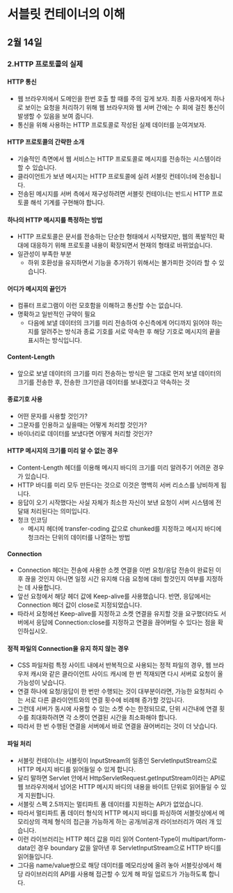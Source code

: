 # 서블릿 컨테이너의 이해

## 2월 14일

### 2.HTTP 프로토콜의 실제

#### HTTP 통신
- 웹 브라우저에서 도메인을 한번 호출 할 때를 주의 깊게 보자. 최종 사용자에게 하나로 보이는 요청을 처리하기 위해 웹 브라우저와 웹 서버 간에는 수 회에 걸친 통신이 발생할 수 있음을 보여 줍니다.
- 통신을 위해 사용하는 HTTP 프로토콜로 작성된 실제 데이터를 눈여겨보자.

#### HTTP 프로토콜의 간략한 소개
- 기술적인 측면에서 웹 서비스는 HTTP 프로토콜로 메시지를 전송하는 시스템이라 할 수 있습니다.
- 클라이언트가 보낸 메시지는 HTTP 프로토콜에 실려 서블릿 컨테이너에 전송됩니다.
- 전송된 메시지를 서버 측에서 재구성하려면 서블릿 컨테이너는 반드시 HTTP 프로토콜 해석 기계를 구현해야 합니다.

#### 하나의 HTTP 메시지를 특정하는 방법
- HTTP 프로토콜은 문서를 전송하는 단순한 형태에서 시작됐지만, 웹의 폭발적인 확대에 대응하기 위해 프로토콜 내용이 확장되면서 현재의 형태로 바뀌었습니다.
- 일관성이 부족한 부분
    - 하위 호환성을 유지하면서 기능을 추가하기 위해서는 불가피한 것이라 할 수 있습니다.

#### 어디가 메시지의 끝인가
- 컴퓨터 프로그램이 이런 모호함을 이해하고 통신할 수는 없습니다.
- 명확하고 일반적인 규약이 필요
    - 다음에 보낼 데이터의 크기를 미리 전송하여 수신측에게 어디까지 읽어야 하는지를 알려주는 방식과 종료 기호를 서로 약속한 후 해당 기호로 메시지의 끝을 표시하는 방식입니다.

#### Content-Length
- 앞으로 보낼 데이터의 크기를 미리 전송하는 방식은 말 그대로 먼저 보낼 데이터의 크기를 전송한 후, 전송한 크기만큼 데이터를 보내겠다고 약속하는 것

#### 종료기호 사용
- 어떤 문자를 사용할 것인가?
- 그문자를 인용하고 싶을때는 어떻게 처리할 것인가?
- 바이너리로 데이터를 보냈다면 어떻게 처리할 것인가?

#### HTTP 메시지의 크기를 미리 알 수 없는 경우
- Content-Length 헤더를 이용해 메시지 바디의 크기를 미리 알려주기 어려운 경우가 있습니다.
- HTTP 바디를 미리 모두 만든다는 것으로 이것은 명백히 서버 리소스를 낭비하게 됩니다.
- 응답이 오기 시작했다는 사실 자체가 최소한 자신이 보낸 요청이 서버 시스템에 전달돼 처리된다는 의미입니다.
- 청크 인코딩
    - 메시지 헤더에 transfer-coding 값으로 chunked를 지정하고 메시지 바디에 청크라는 단위의 데이터를 나열하는 방법

#### Connection
- Connection 헤더는 전송에 사용한 소켓 연결을 이번 요청/응답 전송이 완료된 이후 끊을 것인지 아니면 일정 시간 유지해 다음 요청에 대비 할것인지 여부를 지정하는 데 사용합니다.
- 앞선 요청에서 해당 헤더 값에 Keep-alive를 사용했습니다. 반면, 응답에서는 Connection 헤더 값이 close로 지정되었습니다.
- 따라서 요청에선 Keep-alive를 지정하고 소켓 연결을 유지할 것을 요구했더라도 서버에서 응답에 Connection:close를 지정하고 연결을 끊어버릴 수 있다는 점을 확인하십시오.

#### 정적 파일의 Connection을 유지 하지 않는 경우
- CSS 파일처럼 특정 사이트 내에서 반복적으로 사용되는 정적 파일의 경우, 웹 브라우저 캐시와 같은 클라이언트 사이드 캐시에 한 번 적재되면 다시 서버로 요청이 올 가능성이 낮습니다.
- 연결 하나에 요청/응답이 한 번만 수행되는 것이 대부분이라면, 가능한 요청처리 수는 서로 다른 클라이언트와의 연결 횟수에 비례해 증가할 것입니다.
- 그런데 서버가 동시에 사용할 수 있는 소켓 수는 한정되므로, 단위 시간내에 연결 횟수를 최대화하려면 각 소켓이 연결된 시간을 최소화해야 합니다.
- 따라서 한 번 수행된 연결을 서버에서 바로 연결을 끊어버리는 것이 더 낫습니다.

#### 파일 처리
- 서블릿 컨테이너는 서블릿이 InputStream의 일종인 ServletInputStream으로 HTTP 메시지 바디를 읽어들일 수 있게 합니다.
- 달리 말하면 Servlet 안에서 HttpServletRequest.getInputStream이라는 API로 웹 브라우저에서 넘어온 HTTP 메시지 바디의 내용을 바이트 단위로 읽어들일 수 있게 지원합니다.
- 서블릿 스펙 2.5까지는 멀티파트 폼 데이터를 지원하는 API가 없었습니다.
- 따라서 멀티파트 폼 데이터 형식의 HTTP 메시지 바디를 파싱하여 서블릿상에서 메모리상의 객체 형식의 접근을 가능하게 하는 공개/비공개 라이브러리가 여러 개 있습니다.
- 이런 라이브러리는 HTTP 헤더 값을 미리 읽어 Content-Type이 multipart/form-data인 경우 boundary 값을 알아낸 후 ServletInputStream으로 HTTP 바디를 읽어들입니다.
- 그다음 name/value쌍으로 해당 데이터를 메모리상에 올려 놓아 서블릿상에서 해당 라이브러리의 API를 사용해 접근할 수 있게 해 파일 업로드가 가능하도록 합니다.


